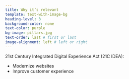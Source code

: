 ```yaml
---
title: Why it’s relevant
template: text-with-image-bg
heading-level: 3
background-color: none
text-color: purple
bg-image: pillars.jpg
text-order: last # first or last
image-alignment: left # left or right
---
```


21st Century Integrated Digital Experience Act (21C IDEA):

- Modernize websites
- Improve customer experience
